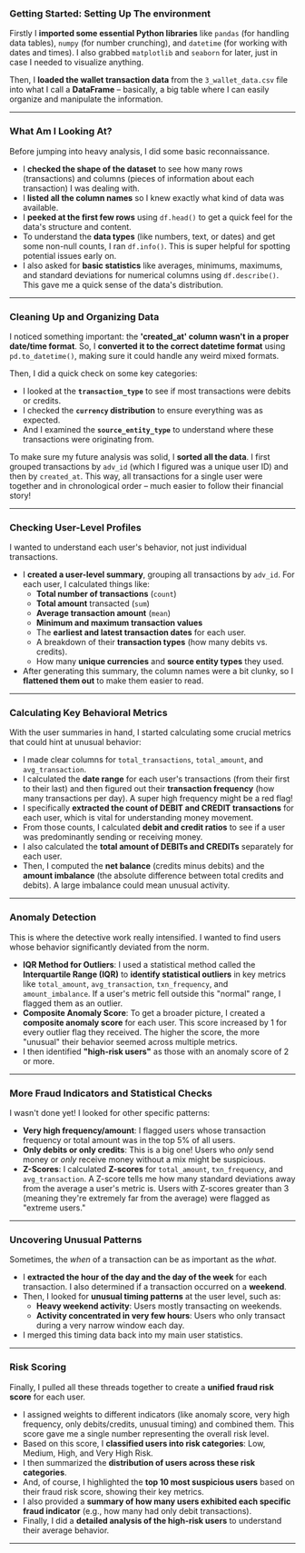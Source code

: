 ### Getting Started: Setting Up The environment

Firstly I **imported some essential Python libraries** like `pandas` (for handling data tables), `numpy` (for number crunching), and `datetime` (for working with dates and times). I also grabbed `matplotlib` and `seaborn` for later, just in case I needed to visualize anything.

Then, I **loaded the wallet transaction data** from the `3_wallet_data.csv` file into what I call a **DataFrame** – basically, a big table where I can easily organize and manipulate the information.

---

### What Am I Looking At?

Before jumping into heavy analysis, I did some basic reconnaissance.

* I **checked the shape of the dataset** to see how many rows (transactions) and columns (pieces of information about each transaction) I was dealing with.
* I **listed all the column names** so I knew exactly what kind of data was available.
* I **peeked at the first few rows** using `df.head()` to get a quick feel for the data's structure and content.
* To understand the **data types** (like numbers, text, or dates) and get some non-null counts, I ran `df.info()`. This is super helpful for spotting potential issues early on.
* I also asked for **basic statistics** like averages, minimums, maximums, and standard deviations for numerical columns using `df.describe()`. This gave me a quick sense of the data's distribution.

---

### Cleaning Up and Organizing Data

I noticed something important: the **'created_at' column wasn't in a proper date/time format**. So, I **converted it to the correct datetime format** using `pd.to_datetime()`, making sure it could handle any weird mixed formats.

Then, I did a quick check on some key categories:
* I looked at the **`transaction_type`** to see if most transactions were debits or credits.
* I checked the **`currency` distribution** to ensure everything was as expected.
* And I examined the **`source_entity_type`** to understand where these transactions were originating from.

To make sure my future analysis was solid, I **sorted all the data**. I first grouped transactions by `adv_id` (which I figured was a unique user ID) and then by `created_at`. This way, all transactions for a single user were together and in chronological order – much easier to follow their financial story!

---

### Checking User-Level Profiles

I wanted to understand each user's behavior, not just individual transactions.

* I **created a user-level summary**, grouping all transactions by `adv_id`. For each user, I calculated things like:
    * **Total number of transactions** (`count`)
    * **Total amount** transacted (`sum`)
    * **Average transaction amount** (`mean`)
    * **Minimum and maximum transaction values**
    * The **earliest and latest transaction dates** for each user.
    * A breakdown of their **transaction types** (how many debits vs. credits).
    * How many **unique currencies** and **source entity types** they used.
* After generating this summary, the column names were a bit clunky, so I **flattened them out** to make them easier to read.

---

### Calculating Key Behavioral Metrics

With the user summaries in hand, I started calculating some crucial metrics that could hint at unusual behavior:

* I made clear columns for `total_transactions`, `total_amount`, and `avg_transaction`.
* I calculated the **date range** for each user's transactions (from their first to their last) and then figured out their **transaction frequency** (how many transactions per day). A super high frequency might be a red flag!
* I specifically **extracted the count of DEBIT and CREDIT transactions** for each user, which is vital for understanding money movement.
* From those counts, I calculated **debit and credit ratios** to see if a user was predominantly sending or receiving money.
* I also calculated the **total amount of DEBITs and CREDITs** separately for each user.
* Then, I computed the **net balance** (credits minus debits) and the **amount imbalance** (the absolute difference between total credits and debits). A large imbalance could mean unusual activity.

---

### Anomaly Detection

This is where the detective work really intensified. I wanted to find users whose behavior significantly deviated from the norm.

* **IQR Method for Outliers**: I used a statistical method called the **Interquartile Range (IQR)** to **identify statistical outliers** in key metrics like `total_amount`, `avg_transaction`, `txn_frequency`, and `amount_imbalance`. If a user's metric fell outside this "normal" range, I flagged them as an outlier.
* **Composite Anomaly Score**: To get a broader picture, I created a **composite anomaly score** for each user. This score increased by 1 for every outlier flag they received. The higher the score, the more "unusual" their behavior seemed across multiple metrics.
* I then identified **"high-risk users"** as those with an anomaly score of 2 or more.

---

### More Fraud Indicators and Statistical Checks

I wasn't done yet! I looked for other specific patterns:

* **Very high frequency/amount**: I flagged users whose transaction frequency or total amount was in the top 5% of all users.
* **Only debits or only credits**: This is a big one! Users who *only* send money or *only* receive money without a mix might be suspicious.
* **Z-Scores**: I calculated **Z-scores** for `total_amount`, `txn_frequency`, and `avg_transaction`. A Z-score tells me how many standard deviations away from the average a user's metric is. Users with Z-scores greater than 3 (meaning they're extremely far from the average) were flagged as "extreme users."

---

### Uncovering Unusual Patterns

Sometimes, the *when* of a transaction can be as important as the *what*.

* I **extracted the hour of the day and the day of the week** for each transaction. I also determined if a transaction occurred on a **weekend**.
* Then, I looked for **unusual timing patterns** at the user level, such as:
    * **Heavy weekend activity**: Users mostly transacting on weekends.
    * **Activity concentrated in very few hours**: Users who only transact during a very narrow window each day.
* I merged this timing data back into my main user statistics.

---

### Risk Scoring

Finally, I pulled all these threads together to create a **unified fraud risk score** for each user.

* I assigned weights to different indicators (like anomaly score, very high frequency, only debits/credits, unusual timing) and combined them. This score gave me a single number representing the overall risk level.
* Based on this score, I **classified users into risk categories**: Low, Medium, High, and Very High Risk.
* I then summarized the **distribution of users across these risk categories**.
* And, of course, I highlighted the **top 10 most suspicious users** based on their fraud risk score, showing their key metrics.
* I also provided a **summary of how many users exhibited each specific fraud indicator** (e.g., how many had only debit transactions).
* Finally, I did a **detailed analysis of the high-risk users** to understand their average behavior.

---
